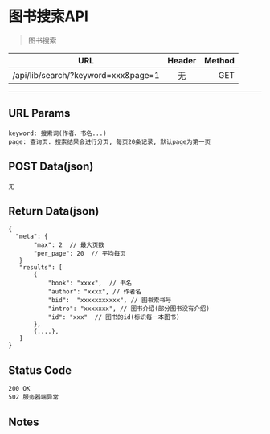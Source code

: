# 图书搜索API

> 图书搜索

| URL |  Header | Method |
| ------------- |:-------------:| -----:|
| /api/lib/search/?keyword=xxx&page=1 | 无| GET |

<hr/>

## URL Params

    keyword: 搜索词(作者、书名...)
    page: 查询页. 搜索结果会进行分页, 每页20条记录, 默认page为第一页

## POST Data(json)

    无

## Return Data(json)

    {
      "meta": {
           "max": 2  // 最大页数
           "per_page": 20  // 平均每页
       }
       "results": [
           {
               "book": "xxxx",  // 书名
               "author": "xxxx", // 作者名
               "bid":  "xxxxxxxxxxx", // 图书索书号
               "intro": "xxxxxxx", // 图书介绍(部分图书没有介绍)
               "id": "xxx"  // 图书的id(标识每一本图书)
           },
           {....},
       ]
    }

## Status Code

    200 OK
    502 服务器端异常

## Notes
